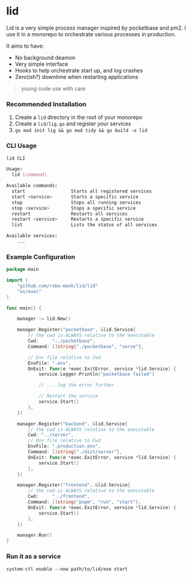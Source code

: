 # lid

Lid is a very simple process manager inspired by pocketbase and pm2.
I use it in a monorepo to orchestrate various processes in production.

It aims to have:
- No background deamon
- Very simple interface
- Hooks to help orchestrate start up, and log crashes
- Zero(ish?) downtime when restarting applications

> young code use with care

### Recommended Installation
1.  Create a `lid` directory in the root of your monorepo
2.  Create a `lid/lig.go` and register your services
3. `go mod init lig && go mod tidy && go build -o lid`

### CLI Usage

```bash
lid CLI

Usage:
  lid [command]

Available commands:
  start             	Starts all registered services
  start <service>   	Starts a specific service
  stop              	Stops all running services
  stop <service>    	Stops a specific service
  restart           	Restarts all services
  restart <service> 	Restarts a specific service
  list              	Lists the status of all services

Available services:
    ...
```

### Example Configuration

```go
package main

import (
	"github.com/robo-monk/lid/lid"
	"os/exec"
)

func main() {

	manager := lid.New()

	manager.Register("pocketbase", &lid.Service{
		// the cwd is ALWAYS relative to the executable
		Cwd:     "../pocketbase",
		Command: []string{"./pocketbase", "serve"},

		// Env file relative to Cwd
		EnvFile: ".env",
		OnExit: func(e *exec.ExitError, service *lid.Service) {
			service.Logger.Println("pocketbase failed")

			// ... log the error further

			// Restart the service
			service.Start()
		},
	})

	manager.Register("backend", &lid.Service{
		// the cwd is ALWAYS relative to the executable
		Cwd: "../server",
		// Env file relative to Cwd
		EnvFile: ".production.env",
		Command: []string{"./dist/server"},
		OnExit: func(e *exec.ExitError, service *lid.Service) {
			service.Start()
		},
	})

	manager.Register("frontend", &lid.Service{
		// the cwd is ALWAYS relative to the executable
		Cwd:     "../frontend",
		Command: []string{"pnpm", "run", "start"},
		OnExit: func(e *exec.ExitError, service *lid.Service) {
			service.Start()
		},
	})

	manager.Run()
}
```

### Run it as a service
```
system-ctl enable --now path/to/lid/exe start
```
